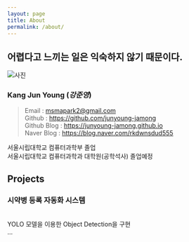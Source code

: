 ```yaml
---
layout: page
title: About
permalink: /about/
---
```


## 어렵다고 느끼는 일은 익숙하지 않기 때문이다. 

![사진](https://avatars1.githubusercontent.com/u/37667603?s=400&u=f7758a3eb95bd5c4aa76a503e9319c612f449a03&v=4)

### Kang Jun Young (*강준영*)

> Email : msmapark2@gmail.com <br/>
> Github : https://github.com/junyoung-jamong <br/>
> Github Blog : https://junyoung-jamong.github.io <br/>
> Naver Blog : https://blog.naver.com/rkdwnsdud555 <br/>

서울시립대학교 컴퓨터과학부 졸업<br/>
서울시립대학교 컴퓨터과학과 대학원(공학석사) 졸업예정<br/>


## Projects
### 시약병 등록 자동화 시스템
<br/>
YOLO 모델을 이용한 Object Detection을 구현 <br/>
...



